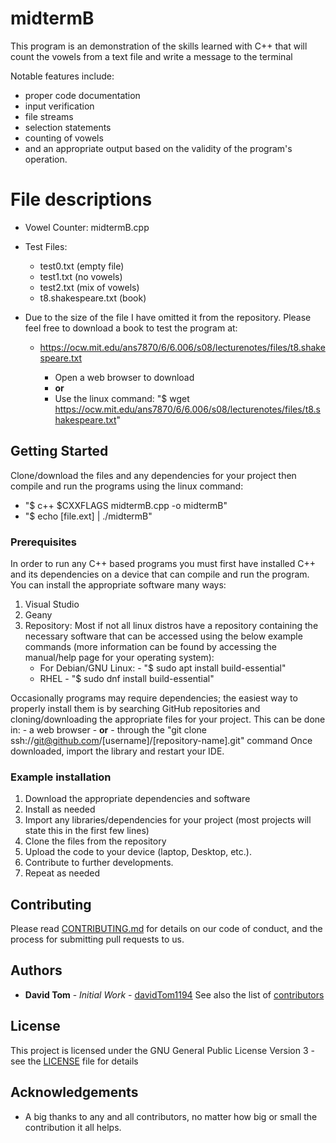 # midtermB
This program is an demonstration of the skills learned with C++ that will count the vowels from a text file and write a
message to the terminal

Notable features include:
  - proper code documentation
  - input verification
  - file streams
  - selection statements
  - counting of vowels
  - and an appropriate output based on the validity of the program's operation.

# File descriptions
- Vowel Counter: midtermB.cpp

- Test Files:
    - test0.txt (empty file)
    - test1.txt (no vowels)
    - test2.txt (mix of vowels)
    - t8.shakespeare.txt (book)

- Due to the size of the file I have omitted it from the repository.  Please feel free to download a book to test the
  program at:
    - https://ocw.mit.edu/ans7870/6/6.006/s08/lecturenotes/files/t8.shakespeare.txt

       - Open a web browser to download
       - **or**
       - Use the linux command: "$ wget https://ocw.mit.edu/ans7870/6/6.006/s08/lecturenotes/files/t8.shakespeare.txt"

## Getting Started

Clone/download the files and any dependencies for your project then compile and run the programs using the linux command:
  - "$ c++ $CXXFLAGS midtermB.cpp -o midtermB"
  - "$ echo [file.ext] | ./midtermB"

### Prerequisites

In order to run any C++ based programs you must first have installed C++ and its dependencies on a device that can compile
and run the program.  You can install the appropriate software many ways:
1. Visual Studio
2. Geany
3. Repository: Most if not all linux distros have a repository containing the necessary software that can be accessed using the
   below example commands (more information can be found by accessing the manual/help page for your operating system):
   - For Debian/GNU Linux:
         - "$ sudo apt install build-essential"
   - RHEL
         - "$ sudo dnf install build-essential"

Occasionally programs may require dependencies; the easiest way to properly install them is by searching GitHub repositories
and cloning/downloading the appropriate files for your project.  This can be done in:
    - a web browser
    - **or**
    - through the "git clone ssh://git@github.com/[username]/[repository-name].git" command
Once downloaded, import the library and restart your IDE.

### Example installation
1. Download the appropriate dependencies and software
2. Install as needed
3. Import any libraries/dependencies for your project (most projects will state this in the first few lines)
4. Clone the files from the repository
5. Upload the code to your device (laptop, Desktop, etc.).
6. Contribute to further developments.
7. Repeat as needed

## Contributing

Please read [CONTRIBUTING.md](https://github.com/davidTom1194/davidTom1194/blob/main/CONTRIBUTING.md) for details on our
code of conduct, and the process for submitting pull requests to us.

## Authors

* **David Tom** - *Initial Work* - [davidTom1194](https://github.com/davidTom1194)
See also the list of [contributors](https://github.com/davidTom1194/davidTom1194/blob/main/contributors)

## License

This project is licensed under the GNU General Public License Version 3 - see the [LICENSE](https://github.com/davidTom1194/davidTom1194/blob/main/LICENSE) file for details

## Acknowledgements

* A big thanks to any and all contributors, no matter how big or small the contribution it all helps.
